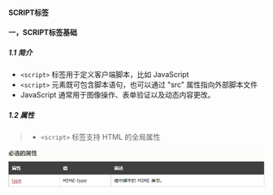 #### SCRIPT标签

#### 一，SCRIPT标签基础

##### 1.1 简介
* `<script>` 标签用于定义客户端脚本，比如 JavaScript
* `<script>` 元素既可包含脚本语句，也可以通过 "src" 属性指向外部脚本文件
* JavaScript 通常用于图像操作、表单验证以及动态内容更改。

##### 1.2 属性

> * `<script>` 标签支持 HTML 的全局属性

![](./images/script属性1.png)




